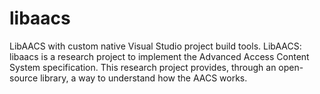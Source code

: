 libaacs
=======

LibAACS with custom native Visual Studio project build tools. LibAACS: libaacs is a research project to implement the Advanced Access Content System specification. This research project provides, through an open-source library, a way to understand how the AACS works.
